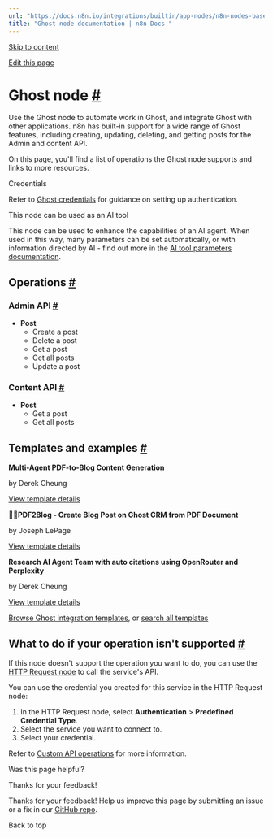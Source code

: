 ```yaml
---
url: "https://docs.n8n.io/integrations/builtin/app-nodes/n8n-nodes-base.ghost/"
title: "Ghost node documentation | n8n Docs "
---
```


[Skip to content](https://docs.n8n.io/integrations/builtin/app-nodes/n8n-nodes-base.ghost/#ghost-node)

[Edit this page](https://github.com/n8n-io/n8n-docs/edit/main/docs/integrations/builtin/app-nodes/n8n-nodes-base.ghost.md "Edit this page")

# Ghost node [\#](https://docs.n8n.io/integrations/builtin/app-nodes/n8n-nodes-base.ghost/\#ghost-node "Permanent link")

Use the Ghost node to automate work in Ghost, and integrate Ghost with other applications. n8n has built-in support for a wide range of Ghost features, including creating, updating, deleting, and getting posts for the Admin and content API.

On this page, you'll find a list of operations the Ghost node supports and links to more resources.

Credentials

Refer to [Ghost credentials](https://docs.n8n.io/integrations/builtin/credentials/ghost/) for guidance on setting up authentication.

This node can be used as an AI tool

This node can be used to enhance the capabilities of an AI agent. When used in this way, many parameters can be set automatically, or with information directed by AI - find out more in the [AI tool parameters documentation](https://docs.n8n.io/advanced-ai/examples/using-the-fromai-function/).

## Operations [\#](https://docs.n8n.io/integrations/builtin/app-nodes/n8n-nodes-base.ghost/\#operations "Permanent link")

### Admin API [\#](https://docs.n8n.io/integrations/builtin/app-nodes/n8n-nodes-base.ghost/\#admin-api "Permanent link")

- **Post**
  - Create a post
  - Delete a post
  - Get a post
  - Get all posts
  - Update a post

### Content API [\#](https://docs.n8n.io/integrations/builtin/app-nodes/n8n-nodes-base.ghost/\#content-api "Permanent link")

- **Post**
  - Get a post
  - Get all posts

## Templates and examples [\#](https://docs.n8n.io/integrations/builtin/app-nodes/n8n-nodes-base.ghost/\#templates-and-examples "Permanent link")

**Multi-Agent PDF-to-Blog Content Generation**

by Derek Cheung

[View template details](https://n8n.io/workflows/2457-multi-agent-pdf-to-blog-content-generation/)

**📄🌐PDF2Blog - Create Blog Post on Ghost CRM from PDF Document**

by Joseph LePage

[View template details](https://n8n.io/workflows/2522-pdf2blog-create-blog-post-on-ghost-crm-from-pdf-document/)

**Research AI Agent Team with auto citations using OpenRouter and Perplexity**

by Derek Cheung

[View template details](https://n8n.io/workflows/2607-research-ai-agent-team-with-auto-citations-using-openrouter-and-perplexity/)

[Browse Ghost integration templates](https://n8n.io/integrations/ghost/), or [search all templates](https://n8n.io/workflows/)

## What to do if your operation isn't supported [\#](https://docs.n8n.io/integrations/builtin/app-nodes/n8n-nodes-base.ghost/\#what-to-do-if-your-operation-isnt-supported "Permanent link")

If this node doesn't support the operation you want to do, you can use the [HTTP Request node](https://docs.n8n.io/integrations/builtin/core-nodes/n8n-nodes-base.httprequest/) to call the service's API.

You can use the credential you created for this service in the HTTP Request node:

1. In the HTTP Request node, select **Authentication** \> **Predefined Credential Type**.
2. Select the service you want to connect to.
3. Select your credential.

Refer to [Custom API operations](https://docs.n8n.io/integrations/custom-operations/) for more information.

Was this page helpful?






Thanks for your feedback!






Thanks for your feedback! Help us improve this page by submitting an issue or a fix in our [GitHub repo](https://github.com/n8n-io/n8n-docs).


Back to top